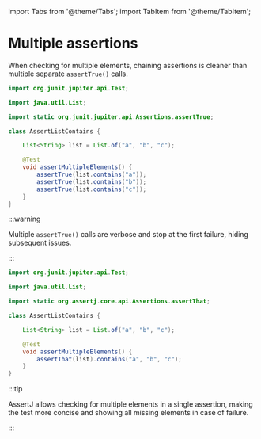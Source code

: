 import Tabs from '@theme/Tabs';
import TabItem from '@theme/TabItem';

# Multiple assertions

When checking for multiple elements, chaining assertions is cleaner than multiple separate `assertTrue()` calls.

<Tabs groupId="state">
<TabItem value="before" label="Before">

```java title="AssertListContains.java"
import org.junit.jupiter.api.Test;

import java.util.List;

import static org.junit.jupiter.api.Assertions.assertTrue;

class AssertListContains {

    List<String> list = List.of("a", "b", "c");

    @Test
    void assertMultipleElements() {
        assertTrue(list.contains("a"));
        assertTrue(list.contains("b"));
        assertTrue(list.contains("c"));
    }
}
```

:::warning

Multiple `assertTrue()` calls are verbose and stop at the first failure, hiding subsequent issues.

:::

</TabItem>
<TabItem value="after" label="After">

```java title="AssertListContains.java"
import org.junit.jupiter.api.Test;

import java.util.List;

import static org.assertj.core.api.Assertions.assertThat;

class AssertListContains {

    List<String> list = List.of("a", "b", "c");

    @Test
    void assertMultipleElements() {
        assertThat(list).contains("a", "b", "c");
    }
}
```

:::tip

AssertJ allows checking for multiple elements in a single assertion, making the test more concise and showing all missing elements in case of failure.

:::

</TabItem>
</Tabs>
